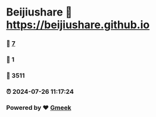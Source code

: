 # Beijiushare :link: https://beijiushare.github.io 
### :page_facing_up: [7](https://beijiushare.github.io/tag.html) 
### :speech_balloon: 1 
### :hibiscus: 3511 
### :alarm_clock: 2024-07-26 11:17:24 
### Powered by :heart: [Gmeek](https://github.com/Meekdai/Gmeek)
